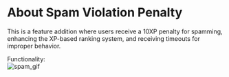 # About Spam Violation Penalty

This is a feature addition where users receive a 10XP penalty for spamming, enhancing the XP-based ranking system, and receiving timeouts for improper behavior.

Functionality: <br>
![spam_gif](https://github.com/psvkaushik/CSC-510-Project3-TeachersPetBotv2.0/assets/144864099/5f785fed-9681-44b4-92c4-8a1b28c0910e)
